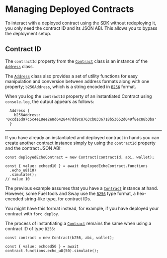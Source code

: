 # Managing Deployed Contracts

To interact with a deployed contract using the SDK without redeploying it, you only need the contract ID and its JSON ABI. This allows you to bypass the deployment setup.

## Contract ID

The `contractId` property from the [`Contract`](DOCS_API_URL/classes/_fuel_ts_program.Contract.html) class is an instance of the [`Address`](DOCS_API_URL/classes/_fuel_ts_address.Address.html) class.

The [`Address`](DOCS_API_URL/classes/_fuel_ts_address.Address.html) class also provides a set of utility functions for easy manipulation and conversion between address formats along with one property; `b256Address`, which is a string encoded in [`B256`](../types/b256.md) format.

When you log the `contractId` property of an instantiated Contract using `console.log`, the output appears as follows:

```console
  Address {
    b256Address: '0xcd16d97c5c4e18ee2e8d6428447dd9c8763cb0336718b53652d049f8ec88b3ba'
  }
```

---

If you have already an instantiated and deployed contract in hands you can create another contract instance simply by using the `contractId` property and the contract JSON ABI:

```
const deployedEchoContract = new Contract(contractId, abi, wallet);

const { value: echoed10 } = await deployedEchoContract.functions
  .echo_u8(10)
  .simulate();
// value 10
```

The previous example assumes that you have a [`Contract`](DOCS_API_URL/classes/_fuel_ts_program.Contract.html) instance at hand. However, some Fuel tools and Sway use the [`B256`](../types/b256.md) type format, a hex-encoded string-like type, for contract IDs.

You might have this format instead, for example, if you have deployed your contract with `forc deploy`.

The process of instantiating a [`Contract`](DOCS_API_URL/classes/_fuel_ts_program.Contract.html) remains the same when using a contract ID of type `B256`:

```
const contract = new Contract(b256, abi, wallet);

const { value: echoed50 } = await contract.functions.echo_u8(50).simulate();
```
